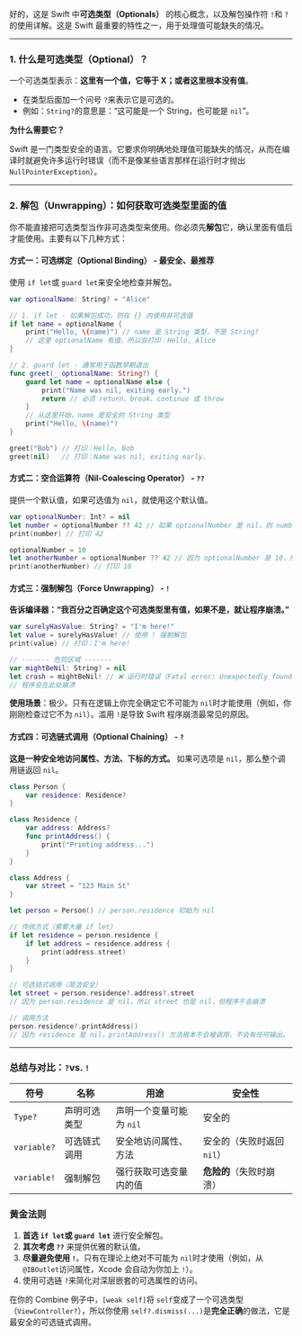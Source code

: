 好的，这是 Swift 中**可选类型（Optionals）** 的核心概念，以及解包操作符 `!`和 `?`的使用详解。这是 Swift 最重要的特性之一，用于处理值可能缺失的情况。

------

### 1. 什么是可选类型（Optional）？

一个可选类型表示：**这里有一个值，它等于 X；或者这里根本没有值**。

- 在类型后面加一个问号 `?`来表示它是可选的。
- 例如：`String?`的意思是：“这可能是一个 String，也可能是 `nil`”。

**为什么需要它？**

Swift 是一门类型安全的语言。它要求你明确地处理值可能缺失的情况，从而在编译时就避免许多运行时错误（而不是像某些语言那样在运行时才抛出 `NullPointerException`）。

------

### 2. 解包（Unwrapping）：如何获取可选类型里面的值

你不能直接把可选类型当作非可选类型来使用。你必须先**解包**它，确认里面有值后才能使用。主要有以下几种方式：

#### 方式一：可选绑定（Optional Binding） - **最安全、最推荐**

使用 `if let`或 `guard let`来安全地检查并解包。

```swift
var optionalName: String? = "Alice"

// 1. if let - 如果解包成功，则在 {} 内使用非可选值
if let name = optionalName {
    print("Hello, \(name)") // name 是 String 类型，不是 String?
    // 这里 optionalName 有值，所以会打印：Hello, Alice
}

// 2. guard let - 通常用于函数早期退出
func greet(_ optionalName: String?) {
    guard let name = optionalName else {
        print("Name was nil, exiting early.")
        return // 必须 return、break、continue 或 throw
    }
    // 从这里开始，name 是安全的 String 类型
    print("Hello, \(name)")
}

greet("Bob") // 打印：Hello, Bob
greet(nil)   // 打印：Name was nil, exiting early.
```

#### 方式二：空合运算符（Nil-Coalescing Operator） - `??`

提供一个默认值，如果可选值为 `nil`，就使用这个默认值。

```swift
var optionalNumber: Int? = nil
let number = optionalNumber ?? 42 // 如果 optionalNumber 是 nil，则 number = 42
print(number) // 打印 42

optionalNumber = 10
let anotherNumber = optionalNumber ?? 42 // 因为 optionalNumber 是 10，所以 anotherNumber = 10
print(anotherNumber) // 打印 10
```

#### 方式三：强制解包（Force Unwrapping） - `!`

**告诉编译器：“我百分之百确定这个可选类型里有值，如果不是，就让程序崩溃。”**

```swift
var surelyHasValue: String? = "I'm here!"
let value = surelyHasValue! // 使用 ! 强制解包
print(value) // 打印：I'm here!

// ------- 危险区域 -------
var mightBeNil: String? = nil
let crash = mightBeNil! // ❌ 运行时错误（Fatal error: Unexpectedly found nil while unwrapping an Optional value）
// 程序会在此处崩溃
```

**使用场景**：极少。只有在逻辑上你完全确定它不可能为 `nil`时才能使用（例如，你刚刚检查过它不为 `nil`）。滥用 `!`是导致 Swift 程序崩溃最常见的原因。

#### 方式四：可选链式调用（Optional Chaining） - `?`

**这是一种安全地访问属性、方法、下标的方式。** 如果可选项是 `nil`，那么整个调用链返回 `nil`。

```swift
class Person {
    var residence: Residence?
}

class Residence {
    var address: Address?
    func printAddress() {
        print("Printing address...")
    }
}

class Address {
    var street = "123 Main St"
}

let person = Person() // person.residence 初始为 nil

// 传统方式（需要大量 if let）
if let residence = person.residence {
    if let address = residence.address {
        print(address.street)
    }
}

// 可选链式调用（简洁安全）
let street = person.residence?.address?.street
// 因为 person.residence 是 nil，所以 street 也是 nil，但程序不会崩溃

// 调用方法
person.residence?.printAddress() 
// 因为 residence 是 nil，printAddress() 方法根本不会被调用，不会有任何输出。
```

------

### 总结与对比：`?`vs. `!`

| 符号        | 名称         | 用途                     | 安全性                     |
| ----------- | ------------ | ------------------------ | -------------------------- |
| `Type?`     | 声明可选类型 | 声明一个变量可能为 `nil` | 安全的                     |
| `variable?` | 可选链式调用 | 安全地访问属性、方法     | 安全的（失败时返回 `nil`） |
| `variable!` | 强制解包     | 强行获取可选变量内的值   | **危险的**（失败时崩溃）   |

### 黄金法则

1. **首选 `if let`或 `guard let`** 进行安全解包。
2. **其次考虑 `??`** 来提供优雅的默认值。
3. **尽量避免使用 `!`**。只有在理论上绝对不可能为 `nil`时才使用（例如，从 `@IBOutlet`访问属性，Xcode 会自动为你加上 `!`）。
4. 使用可选链 `?`来简化对深层嵌套的可选属性的访问。

在你的 Combine 例子中，`[weak self]`将 `self`变成了一个可选类型（`ViewController?`），所以你使用 `self?.dismiss(...)`是**完全正确**的做法，它是最安全的可选链式调用。